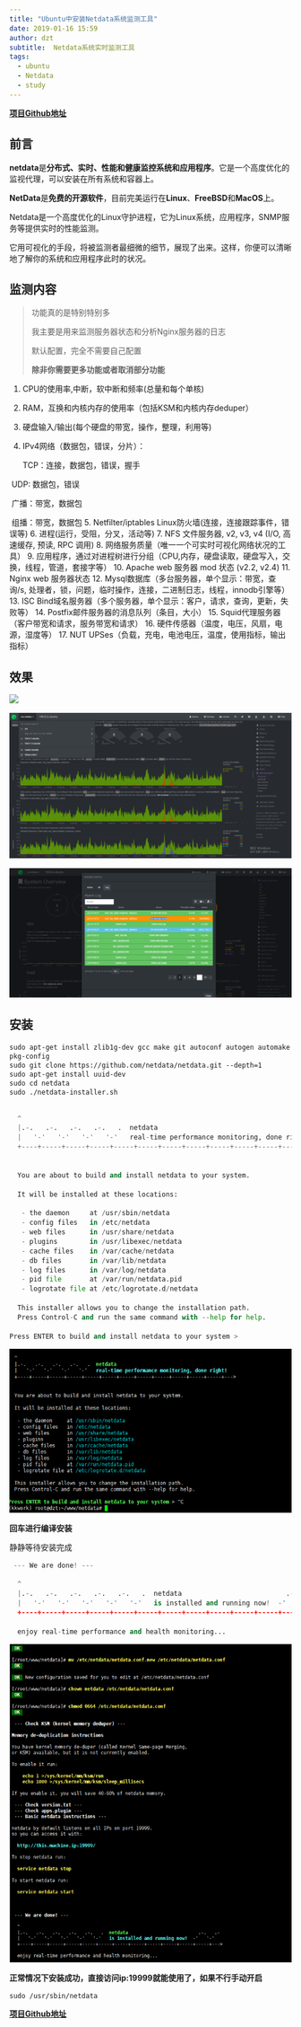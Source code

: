 ```yaml
---
title: "Ubuntu中安装Netdata系统监测工具"
date: 2019-01-16 15:59
author: dzt
subtitle:  Netdata系统实时监测工具
tags:
  - ubuntu
  - Netdata
  - study
---
```




[**项目Github地址**](https://github.com/ktsaou/netdata)



## 前言

**netdata**是**分布式、实时、性能和健康监控系统和应用程序**。它是一个高度优化的监视代理，可以安装在所有系统和容器上。

**NetData**是**免费的开源软件**，目前完美运行在**Linux**、**FreeBSD**和**MacOS**上。



Netdata是一个高度优化的Linux守护进程，它为Linux系统，应用程序，SNMP服务等提供实时的性能监测。

它用可视化的手段，将被监测者最细微的细节，展现了出来。这样，你便可以清晰地了解你的系统和应用程序此时的状况。





## 监测内容

> 功能真的是特别特别多
>
> 我主要是用来监测服务器状态和分析Nginx服务器的日志
>
> 默认配置，完全不需要自己配置
>
> **除非你需要更多功能或者取消部分功能**

1. CPU的使用率,中断，软中断和频率(总量和每个单核)
2. RAM，互换和内核内存的使用率（包括KSM和内核内存deduper）
3. 硬盘输入/输出(每个硬盘的带宽，操作，整理，利用等)
4. IPv4网络（数据包，错误，分片）：

   TCP：连接，数据包，错误，握手

​	UDP:  数据包，错误

​	广播：带宽，数据包

​	组播：带宽，数据包
5. Netfilter/iptables Linux防火墙(连接，连接跟踪事件，错误等)
6. 进程(运行，受阻，分叉，活动等)
7. NFS 文件服务器, v2, v3, v4 (I/O, 高速缓存, 预读, RPC 调用)
8. 网络服务质量（唯一一个可实时可视化网络状况的工具）
9. 应用程序，通过对进程树进行分组（CPU,内存，硬盘读取，硬盘写入，交换，线程，管道，套接字等）
10. Apache web 服务器 mod 状态 (v2.2, v2.4)
11. Nginx web 服务器状态
12. Mysql数据库（多台服务器，单个显示：带宽，查询/s, 处理者，锁，问题，临时操作，连接，二进制日志，线程，innodb引擎等）
13. ISC Bind域名服务器（多个服务器，单个显示：客户，请求，查询，更新，失败等）
14. Postfix邮件服务器的消息队列（条目，大小）
15. Squid代理服务器（客户带宽和请求，服务带宽和请求）
16. 硬件传感器（温度，电压，风扇，电源，湿度等）
17. NUT UPSes（负载，充电，电池电压，温度，使用指标，输出指标）





## 效果

![](https://raw.githubusercontent.com/yanshigou/yanshigou.github.io/master/img/t/Netdata.gif)

![](https://raw.githubusercontent.com/yanshigou/yanshigou.github.io/master/img/t/Netdata1.png)

![](https://raw.githubusercontent.com/yanshigou/yanshigou.github.io/master/img/t/Netdata2.png)

## 安装

```
sudo apt-get install zlib1g-dev gcc make git autoconf autogen automake pkg-config
sudo git clone https://github.com/netdata/netdata.git --depth=1
sudo apt-get install uuid-dev
sudo cd netdata
sudo ./netdata-installer.sh
```

```python

  ^
  |.-.   .-.   .-.   .-.   .  netdata                                        
  |   '-'   '-'   '-'   '-'   real-time performance monitoring, done right!  
  +----+-----+-----+-----+-----+-----+-----+-----+-----+-----+-----+-----+--->


  You are about to build and install netdata to your system.

  It will be installed at these locations:

   - the daemon     at /usr/sbin/netdata
   - config files   in /etc/netdata
   - web files      in /usr/share/netdata
   - plugins        in /usr/libexec/netdata
   - cache files    in /var/cache/netdata
   - db files       in /var/lib/netdata
   - log files      in /var/log/netdata
   - pid file       at /var/run/netdata.pid
   - logrotate file at /etc/logrotate.d/netdata

  This installer allows you to change the installation path.
  Press Control-C and run the same command with --help for help.

Press ENTER to build and install netdata to your system > 

```

![](https://raw.githubusercontent.com/yanshigou/yanshigou.github.io/master/img/t/netdata4.png)



**回车进行编译安装**

静静等待安装完成

```python
 --- We are done! --- 

  ^
  |.-.   .-.   .-.   .-.   .-.   .  netdata                          .-.   .-
  |   '-'   '-'   '-'   '-'   '-'   is installed and running now!  -'   '-'  
  +----+-----+-----+-----+-----+-----+-----+-----+-----+-----+-----+-----+--->

  enjoy real-time performance and health monitoring...
```

![](https://raw.githubusercontent.com/yanshigou/yanshigou.github.io/master/img/t/netdata3.png)



**正常情况下安装成功，直接访问ip:19999就能使用了，如果不行手动开启**

```
sudo /usr/sbin/netdata
```



[**项目Github地址**](https://github.com/ktsaou/netdata)